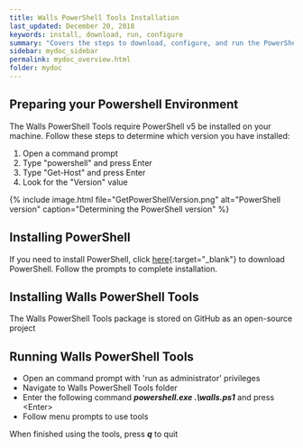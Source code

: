 ```yaml
---
title: Walls PowerShell Tools Installation
last_updated: December 20, 2018
keywords: install, download, run, configure
summary: "Covers the steps to download, configure, and run the PowerShell tools"
sidebar: mydoc_sidebar
permalink: mydoc_overview.html
folder: mydoc
---
```


## Preparing your Powershell Environment

The Walls PowerShell Tools require PowerShell v5 be installed on your machine. Follow these steps to determine which version you have installed:
1. Open a command prompt
2. Type "powershell" and press Enter
3. Type "Get-Host" and press Enter
4. Look for the "Version" value

{% include image.html file="GetPowerShellVersion.png" alt="PowerShell version" caption="Determining the PowerShell version" %}

## Installing PowerShell

If you need to install PowerShell, click 
[here](https://www.microsoft.com/en-us/download/details.aspx?id=54616){:target="_blank"} to download PowerShell. Follow the prompts to complete installation.

## Installing Walls PowerShell Tools

The Walls PowerShell Tools package is stored on GitHub as an open-source project

## Running Walls PowerShell Tools

* Open an command prompt with 'run as administrator' privileges 
* Navigate to Walls PowerShell Tools folder
* Enter the following command ***powershell.exe .\walls.ps1*** and press \<Enter>
* Follow menu prompts to use tools

When finished using the tools, press ***q*** to quit
